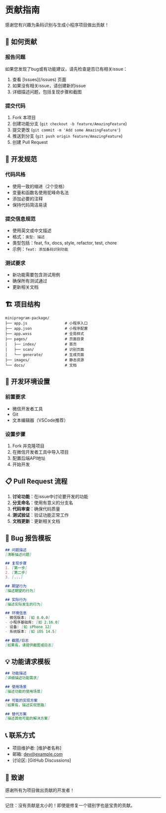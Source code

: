 # 贡献指南

感谢您有兴趣为条码识别与生成小程序项目做出贡献！

## 🎯 如何贡献

### 报告问题
如果您发现了bug或有功能建议，请先检查是否已有相关issue：
1. 查看 [Issues](<repository-url>/issues) 页面
2. 如果没有相关issue，请创建新的issue
3. 详细描述问题，包括复现步骤和截图

### 提交代码
1. Fork 本项目
2. 创建功能分支 (`git checkout -b feature/AmazingFeature`)
3. 提交更改 (`git commit -m 'Add some AmazingFeature'`)
4. 推送到分支 (`git push origin feature/AmazingFeature`)
5. 创建 Pull Request

## 📝 开发规范

### 代码风格
- 使用一致的缩进（2个空格）
- 变量和函数名使用驼峰命名法
- 添加必要的注释
- 保持代码简洁易读

### 提交信息规范
- 使用英文或中文描述
- 格式：`类型: 描述`
- 类型包括：feat, fix, docs, style, refactor, test, chore
- 示例：`feat: 添加条码识别功能`

### 测试要求
- 新功能需要包含测试用例
- 确保所有测试通过
- 更新相关文档

## 🏗️ 项目结构

```
miniprogram-package/
├── app.js                 # 小程序入口
├── app.json               # 小程序配置
├── app.wxss               # 全局样式
├── pages/                 # 页面目录
│   ├── index/             # 首页
│   ├── scan/              # 识别页面
│   └── generate/          # 生成页面
├── images/                # 静态资源
└── docs/                  # 文档
```

## 🔧 开发环境设置

### 前置要求
- 微信开发者工具
- Git
- 文本编辑器（VSCode推荐）

### 设置步骤
1. Fork 并克隆项目
2. 在微信开发者工具中导入项目
3. 配置后端API地址
4. 开始开发

## 📋 Pull Request 流程

1. **讨论功能**：在issue中讨论要开发的功能
2. **分支命名**：使用有意义的分支名
3. **代码审查**：确保代码质量
4. **测试验证**：验证功能正常工作
5. **文档更新**：更新相关文档

## 🐛 Bug 报告模板

```markdown
## 问题描述
[清晰描述问题]

## 复现步骤
1. [第一步]
2. [第二步]
3. [...]

## 期望行为
[描述期望的行为]

## 实际行为
[描述实际发生的行为]

## 环境信息
- 微信版本: [如 8.0.0]
- 小程序基础库: [如 2.16.0]
- 设备: [如 iPhone 12]
- 系统版本: [如 iOS 14.5]

## 截图/日志
[如果有，请提供截图或日志]
```

## 💡 功能请求模板

```markdown
## 功能描述
[详细描述功能需求]

## 使用场景
[描述功能的使用场景]

## 可能的实现方案
[如果有，描述实现思路]

## 替代方案
[描述其他可能的解决方案]
```

## 📞 联系方式

- 项目维护者: [维护者名称]
- 邮箱: dev@example.com
- 讨论区: [GitHub Discussions]

## 🙏 致谢

感谢所有为项目做出贡献的开发者！

---

记住：没有贡献是太小的！即使是修复一个错别字也是宝贵的贡献。